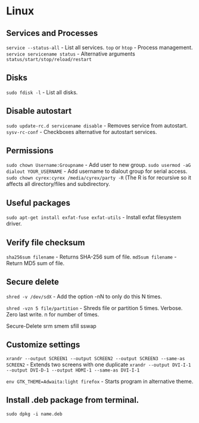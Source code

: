 # Linux

## Services and Processes
```service --status-all```  - List all services.
```top``` or ```htop``` - Process management.
```service servicename status```  - Alternative arguments ```status/start/stop/reload/restart```

## Disks
```sudo fdisk -l``` - List all disks.

## Disable autostart
```sudo update-rc.d servicename disable```  - Removes service from autostart.
```sysv-rc-conf```  - Checkboxes alternative for autostart services.

## Permissions
```sudo chown Username:Groupname``` - Add user to new group.
```sudo usermod -aG dialout YOUR_USERNAME```  - Add username to dialout group for serial access.
```sudo chown cyrex:cyrex /media/cyrex/party -R``` (The R is for recursive so it affects all directory/files and subdirectory.

## Useful packages
```sudo apt-get install exfat-fuse exfat-utils``` - Install exfat filesystem driver.

## Verify file checksum
```sha256sum filename```  - Returns SHA-256 sum of file.
```md5sum filename``` - Return MD5 sum of file.

## Secure delete
```shred -v /dev/sdX```  - Add the option -nN to only do this N times.

```shred -vzn 5 file/partition``` - Shreds file or partition 5 times. Verbose. Zero last write. n for number of times.

Secure-Delete
    srm
    smem
    sfill
    sswap

## Customize settings
```xrandr --output SCREEN1 --output SCREEN2 --output SCREEN3 --same-as SCREEN2``` - Extends two screens with one duplicate
```xrandr --output DVI-I-1 --output DVI-D-1 --output HDMI-1 --same-as DVI-I-1```

```env GTK_THEME=Adwaita:light firefox``` - Starts program in alternative theme.

## Install .deb package from terminal.
```sudo dpkg -i name.deb```

